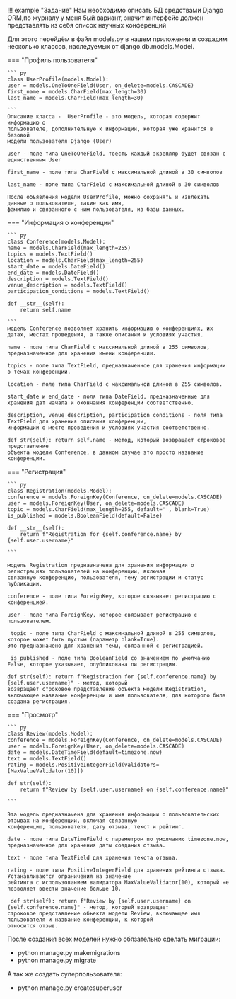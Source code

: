 !!! example "Задание"
    Нам необходимо описать БД средствами Django ORM,по журналу у меня 5ый вариант, значит
интерфейс должен представлять из себя список научных конференций

Для этого перейдём в файл models.py в нашем приложении и создадим несколько классов, наследуемых от django.db.models.Model. 

=== "Профиль пользователя"

    ``` py
    class UserProfile(models.Model):
    user = models.OneToOneField(User, on_delete=models.CASCADE)
    first_name = models.CharField(max_length=30)
    last_name = models.CharField(max_length=30)

    ```
    Описание класса -  UserProfile - это модель, которая содержит информацию о 
    пользователе, дополнительную к информации, которая уже хранится в базовой 
    модели пользователя Django (User)
    
    user - поле типа OneToOneField, тоесть каждый экзепляр будет связан с единственным User

    first_name - поле типа CharField с максимальной длиной в 30 символов

    last_name - поле типа CharField с максимальной длиной в 30 символов

    После объявления модели UserProfile, можно сохранять и извлекать данные о пользователе, такие как имя, 
    фамилию и связанного с ним пользователя, из базы данных.
    
=== "Информация о конференции"

    ``` py
    class Conference(models.Model):
    name = models.CharField(max_length=255)
    topics = models.TextField()
    location = models.CharField(max_length=255)
    start_date = models.DateField()
    end_date = models.DateField()
    description = models.TextField()
    venue_description = models.TextField()
    participation_conditions = models.TextField()

    def __str__(self):
        return self.name

    ```
    модель Conference позволяет хранить информацию о конференциях, их датах, местах проведения, а также описании и условиях участия.
    
    name - поле типа CharField с максимальной длиной в 255 символов, предназначенное для хранения имени конференции.

    topics - поле типа TextField, предназначенное для хранения информации о темах конференции.

    location - поле типа CharField с максимальной длиной в 255 символов.

    start_date и end_date - поля типа DateField, предназначенные для хранения дат начала и окончания конференции соответственно.

    description, venue_description, participation_conditions - поля типа TextField для хранения описания конференции, 
    информации о месте проведения и условиях участия соответственно.

    def str(self): return self.name - метод, который возвращает строковое представление 
    объекта модели Conference, в данном случае это просто название конференции.

=== "Регистрация"

    ``` py
    class Registration(models.Model):
    conference = models.ForeignKey(Conference, on_delete=models.CASCADE)
    user = models.ForeignKey(User, on_delete=models.CASCADE)
    topic = models.CharField(max_length=255, default='', blank=True)
    is_published = models.BooleanField(default=False)

    def __str__(self):
        return f"Registration for {self.conference.name} by {self.user.username}"

    ```

    модель Registration предназначена для хранения информации о регистрациях пользователей на конференции, включая 
    связанную конференцию, пользователя, тему регистрации и статус публикации.
    
    conference - поле типа ForeignKey, которое связывает регистрацию с конференцией.

    user - поле типа ForeignKey, которое связывает регистрацию с пользователем.

     topic - поле типа CharField с максимальной длиной в 255 символов, которое может быть пустым (параметр blank=True). 
    Это предназначено для хранения темы, связанной с регистрацией.

     is_published - поле типа BooleanField со значением по умолчанию False, которое указывает, опубликована ли регистрация.

    def str(self): return f"Registration for {self.conference.name} by {self.user.username}" - метод, который 
    возвращает строковое представление объекта модели Registration, 
    включающее название конференции и имя пользователя, для которого была создана регистрация.

=== "Просмотр"

    ``` py
    class Review(models.Model):
    conference = models.ForeignKey(Conference, on_delete=models.CASCADE)
    user = models.ForeignKey(User, on_delete=models.CASCADE)
    date = models.DateTimeField(default=timezone.now)
    text = models.TextField()
    rating = models.PositiveIntegerField(validators=[MaxValueValidator(10)])

    def str(self):
        return f"Review by {self.user.username} on {self.conference.name}"

    ```

    Эта модель предназначена для хранения информации о пользовательских отзывах на конференции, включая связанную 
    конференцию, пользователя, дату отзыва, текст и рейтинг.

    date - поле типа DateTimeField с параметром по умолчанию timezone.now, предназначенное для хранения даты создания отзыва.

    text - поле типа TextField для хранения текста отзыва.

    rating - поле типа PositiveIntegerField для хранения рейтинга отзыва. Устанавливаются ограничения на значение 
    рейтинга с использованием валидатора MaxValueValidator(10), который не позволяет ввести значение больше 10.

     def str(self): return f"Review by {self.user.username} on {self.conference.name}" - метод, который возвращает 
    строковое представление объекта модели Review, включающее имя пользователя и название конференции, к которой 
    относится отзыв.


После создания всех моделей нужно обязательно сделать миграции:

- python manage.py makemigrations
- python manage.py migrate

А так же создать суперпользователя:

- python manage.py createsuperuser